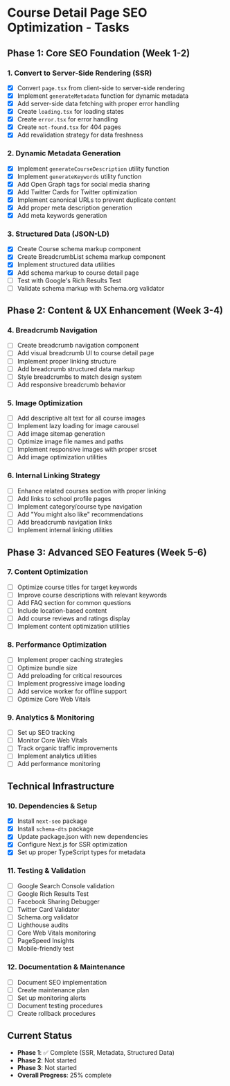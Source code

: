 # Course Detail Page SEO Optimization - Tasks

## Phase 1: Core SEO Foundation (Week 1-2)

### 1. Convert to Server-Side Rendering (SSR)
- [x] Convert `page.tsx` from client-side to server-side rendering
- [x] Implement `generateMetadata` function for dynamic metadata
- [x] Add server-side data fetching with proper error handling
- [x] Create `loading.tsx` for loading states
- [x] Create `error.tsx` for error handling
- [x] Create `not-found.tsx` for 404 pages
- [x] Add revalidation strategy for data freshness

### 2. Dynamic Metadata Generation
- [x] Implement `generateCourseDescription` utility function
- [x] Implement `generateKeywords` utility function
- [x] Add Open Graph tags for social media sharing
- [x] Add Twitter Cards for Twitter optimization
- [x] Implement canonical URLs to prevent duplicate content
- [x] Add proper meta description generation
- [x] Add meta keywords generation

### 3. Structured Data (JSON-LD)
- [x] Create Course schema markup component
- [x] Create BreadcrumbList schema markup component
- [x] Implement structured data utilities
- [x] Add schema markup to course detail page
- [ ] Test with Google's Rich Results Test
- [ ] Validate schema markup with Schema.org validator

## Phase 2: Content & UX Enhancement (Week 3-4)

### 4. Breadcrumb Navigation
- [ ] Create breadcrumb navigation component
- [ ] Add visual breadcrumb UI to course detail page
- [ ] Implement proper linking structure
- [ ] Add breadcrumb structured data markup
- [ ] Style breadcrumbs to match design system
- [ ] Add responsive breadcrumb behavior

### 5. Image Optimization
- [ ] Add descriptive alt text for all course images
- [ ] Implement lazy loading for image carousel
- [ ] Add image sitemap generation
- [ ] Optimize image file names and paths
- [ ] Implement responsive images with proper srcset
- [ ] Add image optimization utilities

### 6. Internal Linking Strategy
- [ ] Enhance related courses section with proper linking
- [ ] Add links to school profile pages
- [ ] Implement category/course type navigation
- [ ] Add "You might also like" recommendations
- [ ] Add breadcrumb navigation links
- [ ] Implement internal linking utilities

## Phase 3: Advanced SEO Features (Week 5-6)

### 7. Content Optimization
- [ ] Optimize course titles for target keywords
- [ ] Improve course descriptions with relevant keywords
- [ ] Add FAQ section for common questions
- [ ] Include location-based content
- [ ] Add course reviews and ratings display
- [ ] Implement content optimization utilities

### 8. Performance Optimization
- [ ] Implement proper caching strategies
- [ ] Optimize bundle size
- [ ] Add preloading for critical resources
- [ ] Implement progressive image loading
- [ ] Add service worker for offline support
- [ ] Optimize Core Web Vitals

### 9. Analytics & Monitoring
- [ ] Set up SEO tracking
- [ ] Monitor Core Web Vitals
- [ ] Track organic traffic improvements
- [ ] Implement analytics utilities
- [ ] Add performance monitoring

## Technical Infrastructure

### 10. Dependencies & Setup
- [x] Install `next-seo` package
- [x] Install `schema-dts` package
- [x] Update package.json with new dependencies
- [x] Configure Next.js for SSR optimization
- [x] Set up proper TypeScript types for metadata

### 11. Testing & Validation
- [ ] Google Search Console validation
- [ ] Google Rich Results Test
- [ ] Facebook Sharing Debugger
- [ ] Twitter Card Validator
- [ ] Schema.org validator
- [ ] Lighthouse audits
- [ ] Core Web Vitals monitoring
- [ ] PageSpeed Insights
- [ ] Mobile-friendly test

### 12. Documentation & Maintenance
- [ ] Document SEO implementation
- [ ] Create maintenance plan
- [ ] Set up monitoring alerts
- [ ] Document testing procedures
- [ ] Create rollback procedures

## Current Status
- **Phase 1**: ✅ Complete (SSR, Metadata, Structured Data)
- **Phase 2**: Not started  
- **Phase 3**: Not started
- **Overall Progress**: 25% complete 